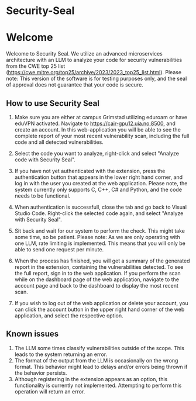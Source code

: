 # Security-Seal

# Welcome

Welcome to Security Seal. We utilize an advanced microservices architecture with an LLM to analyze your code for security vulnerabilities from the CWE top 25 list (https://cwe.mitre.org/top25/archive/2023/2023_top25_list.html). 
Please note: This version of the software is for testing purposes only, and the seal of approval does not guarantee that your code is secure.  

## How to use Security Seal
1. Make sure you are either at campus Grimstad utilizing eduroam or have eduVPN activated. Navigate to https://cair-gpu12.uia.no:8500, and create an account. In this web-application you will be able to see the complete report of your most recent vulnerability scan, including the full code and all detected vulnerabilities.

2. Select the code you want to analyze, right-click and select "Analyze code with Security Seal".

3. If you have not yet authenticated with the extension, press the authentication button that appears in the lower right hand corner, and log in with the user you created at the web application. Please note, the system currently only supports C, C++, C# and Python, and the code needs to be functional.

4. When authentication is successfull, close the tab and go back to Visual Studio Code. Right-click the selected code again, and select "Analyze with Security Seal". 

5. Sit back and wait for our system to perform the check. This might take some time, so be patient. 
Please note: As we are only operating with one LLM, rate limiting is implemented. This means that you will only be able to send one request per minute. 

6. When the process has finished, you will get a summary of the generated report in the extension, containing the vulnerabilities detected. To see the full report, sign in to the web application. If you perform the scan while on the dashboard page of the web application, navigate to the account page and back to the dashboard to display the most recent scan. 

7. If you wish to log out of the web application or delete your account, you can click the account button in the upper right hand corner of the web application, and select the respective option.  


## Known issues
1. The LLM some times classify vulnerabilities outside of the scope. This leads to the system returning an error.
2. The format of the output from the LLM is occasionally on the wrong format. This behavior might lead to delays and/or errors being thrown if the behavior persists. 
3. Although registering in the extension appears as an option, this functionality is currently not implemented. Attempting to perform this operation will return an error.  
